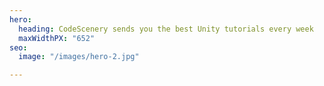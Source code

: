 ```yaml
---
hero:
  heading: CodeScenery sends you the best Unity tutorials every week
  maxWidthPX: "652"
seo:
  image: "/images/hero-2.jpg"

---
```

